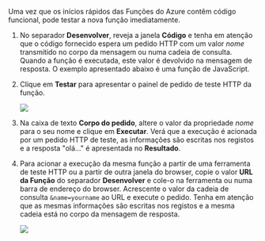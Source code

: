 
Uma vez que os inícios rápidos das Funções do Azure contêm código funcional, pode testar a nova função imediatamente.

1. No separador **Desenvolver**, reveja a janela **Código** e tenha em atenção que o código fornecido espera um pedido HTTP com um valor *nome* transmitido no corpo da mensagem ou numa cadeia de consulta. Quando a função é executada, este valor é devolvido na mensagem de resposta. O exemplo apresentado abaixo é uma função de JavaScript.
   
2. Clique em **Testar** para apresentar o painel de pedido de teste HTTP da função.
 
    ![](./media/functions-quickstart-test/function-app-develop-tab-testing.png)

3. Na caixa de texto **Corpo do pedido**, altere o valor da propriedade *nome* para o seu nome e clique em **Executar**. Verá que a execução é acionada por um pedido HTTP de teste, as informações são escritas nos registos e a resposta "olá..." é apresentada no **Resultado**. 

4. Para acionar a execução da mesma função a partir de uma ferramenta de teste HTTP ou a partir de outra janela do browser, copie o valor **URL da Função** do separador **Desenvolver** e cole-o na ferramenta ou numa barra de endereço do browser. Acrescente o valor da cadeia de consulta `&name=yourname` ao URL e execute o pedido. Tenha em atenção que as mesmas informações são escritas nos registos e a mesma cadeia está no corpo da mensagem de resposta.

    ![](./media/functions-quickstart-test/function-app-browser-testing.png)
